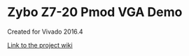# Zybo Z7-20 Pmod VGA Demo
Created for Vivado 2016.4

[Link to the project wiki](https://reference.digilentinc.com/learn/programmable-logic/tutorials/zybo-z7-pmod-vga-demo/start)

